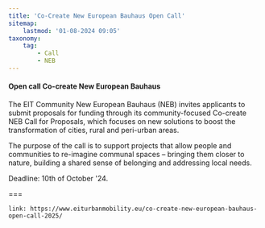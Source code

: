 ```yaml
---
title: 'Co-Create New European Bauhaus Open Call'
sitemap:
    lastmod: '01-08-2024 09:05'
taxonomy:
    tag:
        - Call
        - NEB
---
```


#### Open call Co-create New European Bauhaus

The EIT Community New European Bauhaus (NEB) invites applicants to submit proposals for funding through its community-focused Co-create NEB Call for Proposals, which focuses on new solutions to boost the transformation of cities, rural and peri-urban areas.

The purpose of the call is to support projects that allow people and communities to re-imagine communal spaces – bringing them closer to nature, building a shared sense of belonging and addressing local needs.

Deadline: 10th of October '24. 

===
```
link: https://www.eiturbanmobility.eu/co-create-new-european-bauhaus-open-call-2025/
```

